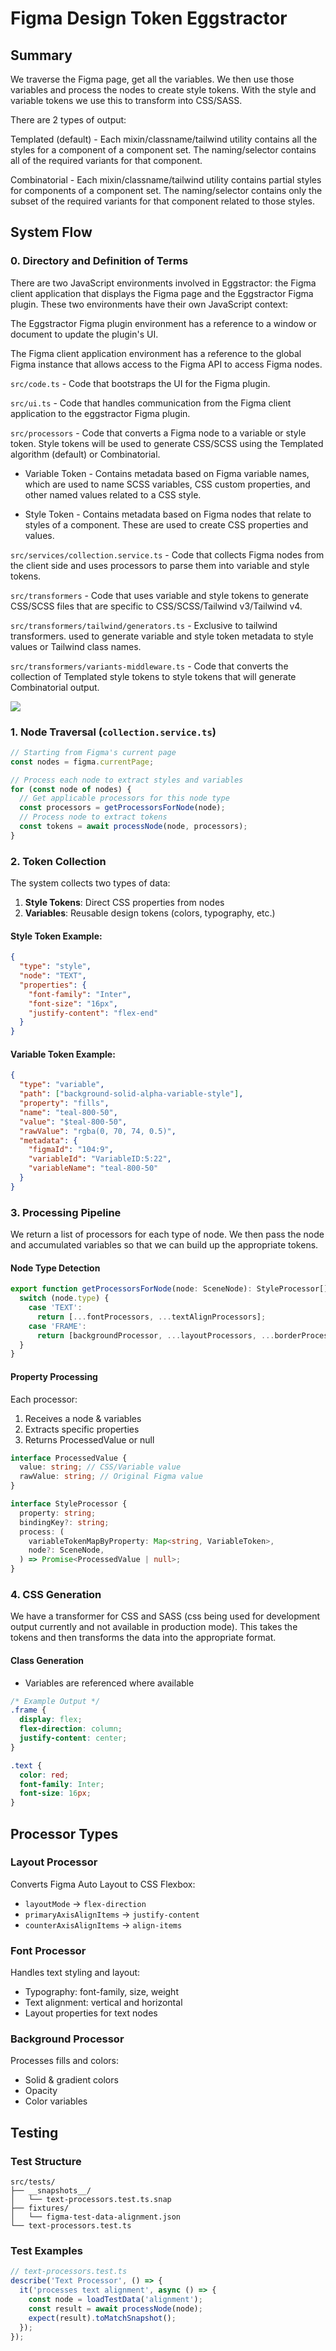 # Figma Design Token Eggstractor

## Summary

We traverse the Figma page, get all the variables. We then use those variables and process the nodes to create style tokens. With the style and variable tokens we use this to transform into CSS/SASS.

There are 2 types of output:

Templated (default) - Each mixin/classname/tailwind utility contains all the styles for a component of a component set. The naming/selector contains all of the required variants for that component.

Combinatorial - Each mixin/classname/tailwind utility contains partial styles for components of a component set. The naming/selector contains only the subset of the required variants for that component related to those styles.

## System Flow

### 0. Directory and Definition of Terms

There are two JavaScript environments involved in Eggstractor: the Figma client application that displays the Figma page and the Eggstractor Figma plugin. These two environments have their own JavaScript context:

The Eggstractor Figma plugin environment has a reference to a window or document to update the plugin's UI.

The Figma client application environment has a reference to the global Figma instance that allows access to the Figma API to access Figma nodes.

`src/code.ts` - Code that bootstraps the UI for the Figma plugin.

`src/ui.ts` - Code that handles communication from the Figma client application to the eggstractor Figma plugin.

`src/processors` - Code that converts a Figma node to a variable or style token. Style tokens will be used to generate CSS/SCSS using the Templated algorithm (default) or Combinatorial.

- Variable Token - Contains metadata based on Figma variable names, which are used to name SCSS variables, CSS custom properties, and other named values related to a CSS style.

- Style Token - Contains metadata based on Figma nodes that relate to styles of a component. These are used to create CSS properties and values.

`src/services/collection.service.ts` - Code that collects Figma nodes from the client side and uses processors to parse them into variable and style tokens.

`src/transformers` - Code that uses variable and style tokens to generate CSS/SCSS files that are specific to CSS/SCSS/Tailwind v3/Tailwind v4.

`src/transformers/tailwind/generators.ts` - Exclusive to tailwind transformers. used to generate variable and style token metadata to style values or Tailwind class names.

`src/transformers/variants-middleware.ts` - Code that converts the collection of Templated style tokens to style tokens that will generate Combinatorial output.

<img src="flow.svg" />

### 1. Node Traversal (`collection.service.ts`)

```typescript
// Starting from Figma's current page
const nodes = figma.currentPage;

// Process each node to extract styles and variables
for (const node of nodes) {
  // Get applicable processors for this node type
  const processors = getProcessorsForNode(node);
  // Process node to extract tokens
  const tokens = await processNode(node, processors);
}
```

### 2. Token Collection

The system collects two types of data:

1. **Style Tokens**: Direct CSS properties from nodes
2. **Variables**: Reusable design tokens (colors, typography, etc.)

#### Style Token Example:

```json
{
  "type": "style",
  "node": "TEXT",
  "properties": {
    "font-family": "Inter",
    "font-size": "16px",
    "justify-content": "flex-end"
  }
}
```

#### Variable Token Example:

```json
{
  "type": "variable",
  "path": ["background-solid-alpha-variable-style"],
  "property": "fills",
  "name": "teal-800-50",
  "value": "$teal-800-50",
  "rawValue": "rgba(0, 70, 74, 0.5)",
  "metadata": {
    "figmaId": "104:9",
    "variableId": "VariableID:5:22",
    "variableName": "teal-800-50"
  }
}
```

### 3. Processing Pipeline

We return a list of processors for each type of node. We then pass the node and accumulated variables so that we can build up the appropriate tokens.

#### Node Type Detection

```typescript
export function getProcessorsForNode(node: SceneNode): StyleProcessor[] {
  switch (node.type) {
    case 'TEXT':
      return [...fontProcessors, ...textAlignProcessors];
    case 'FRAME':
      return [backgroundProcessor, ...layoutProcessors, ...borderProcessors];
  }
}
```

#### Property Processing

Each processor:

1. Receives a node & variables
2. Extracts specific properties
3. Returns ProcessedValue or null

```typescript
interface ProcessedValue {
  value: string; // CSS/Variable value
  rawValue: string; // Original Figma value
}

interface StyleProcessor {
  property: string;
  bindingKey?: string;
  process: (
    variableTokenMapByProperty: Map<string, VariableToken>,
    node?: SceneNode,
  ) => Promise<ProcessedValue | null>;
}
```

### 4. CSS Generation

We have a transformer for CSS and SASS (css being used for development output currently and not available in production mode).
This takes the tokens and then transforms the data into the appropriate format.

#### Class Generation

- Variables are referenced where available

```css
/* Example Output */
.frame {
  display: flex;
  flex-direction: column;
  justify-content: center;
}

.text {
  color: red;
  font-family: Inter;
  font-size: 16px;
}
```

## Processor Types

### Layout Processor

Converts Figma Auto Layout to CSS Flexbox:

- `layoutMode` → `flex-direction`
- `primaryAxisAlignItems` → `justify-content`
- `counterAxisAlignItems` → `align-items`

### Font Processor

Handles text styling and layout:

- Typography: font-family, size, weight
- Text alignment: vertical and horizontal
- Layout properties for text nodes

### Background Processor

Processes fills and colors:

- Solid & gradient colors
- Opacity
- Color variables

## Testing

### Test Structure

```
src/tests/
├── __snapshots__/
│   └── text-processors.test.ts.snap
├── fixtures/
│   └── figma-test-data-alignment.json
└── text-processors.test.ts
```

### Test Examples

```typescript
// text-processors.test.ts
describe('Text Processor', () => {
  it('processes text alignment', async () => {
    const node = loadTestData('alignment');
    const result = await processNode(node);
    expect(result).toMatchSnapshot();
  });
});
```
